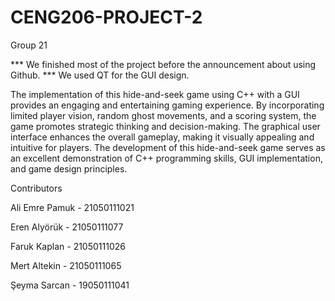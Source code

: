 # CENG206-PROJECT-2
Group 21

*** We finished most of the project before the announcement about using Github.
*** We used QT for the GUI design.

The implementation of this hide-and-seek game using C++ with a GUI provides an
engaging and entertaining gaming experience. By incorporating limited player vision, random
ghost movements, and a scoring system, the game promotes strategic thinking and
decision-making. The graphical user interface enhances the overall gameplay, making it
visually appealing and intuitive for players. The development of this hide-and-seek game
serves as an excellent demonstration of C++ programming skills, GUI implementation, and
game design principles.

Contributors

Ali Emre Pamuk - 21050111021

Eren Alyörük - 21050111077

Faruk Kaplan - 21050111026

Mert Altekin - 21050111065

Şeyma Sarcan - 19050111041
